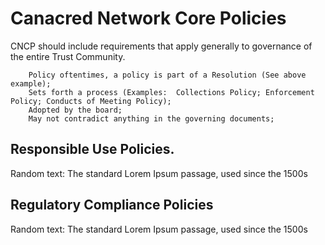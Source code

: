 # Canacred Network Core Policies
CNCP should include requirements that apply generally to governance of the entire Trust Community.

        Policy oftentimes, a policy is part of a Resolution (See above example);
        Sets forth a process (Examples:  Collections Policy; Enforcement Policy; Conducts of Meeting Policy);
        Adopted by the board;
        May not contradict anything in the governing documents;
## Responsible Use Policies.
Random text: The standard Lorem Ipsum passage, used since the 1500s
## Regulatory Compliance Policies
Random text: The standard Lorem Ipsum passage, used since the 1500s